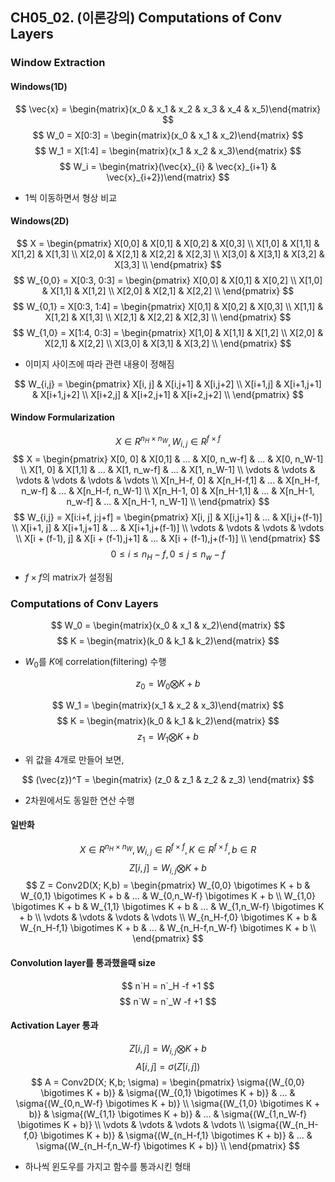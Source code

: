 ## CH05_02. (이론강의) Computations of Conv Layers

### Window Extraction

#### Windows(1D)
$$
\vec{x} = \begin{matrix}(x_0 & x_1 & x_2 & x_3 & x_4 & x_5)\end{matrix}
$$
$$
W_0 = X[0:3] = \begin{matrix}(x_0 & x_1 & x_2)\end{matrix}
$$
$$
W_1 = X[1:4] = \begin{matrix}(x_1 & x_2 & x_3)\end{matrix}
$$
$$
W_i = \begin{matrix}(\vec{x}_{i} & \vec{x}_{i+1} & \vec{x}_{i+2})\end{matrix}
$$

- 1씩 이동하면서 형상 비교

#### Windows(2D)
$$
X = \begin{pmatrix}
X[0,0] & X[0,1] & X[0,2] & X[0,3] \\
X[1,0] & X[1,1] & X[1,2] & X[1,3] \\
X[2,0] & X[2,1] & X[2,2] & X[2,3] \\
X[3,0] & X[3,1] & X[3,2] & X[3,3] \\
\end{pmatrix}
$$
$$
W_{0,0} = X[0:3, 0:3] = \begin{pmatrix}
X[0,0] & X[0,1] & X[0,2] \\
X[1,0] & X[1,1] & X[1,2] \\
X[2,0] & X[2,1] & X[2,2] \\
\end{pmatrix}
$$
$$
W_{0,1} = X[0:3, 1:4] = \begin{pmatrix}
X[0,1] & X[0,2] & X[0,3] \\
X[1,1] & X[1,2] & X[1,3] \\
X[2,1] & X[2,2] & X[2,3] \\
\end{pmatrix}
$$
$$
W_{1,0} = X[1:4, 0:3] = \begin{pmatrix}
X[1,0] & X[1,1] & X[1,2] \\
X[2,0] & X[2,1] & X[2,2] \\
X[3,0] & X[3,1] & X[3,2] \\
\end{pmatrix}
$$
- 이미지 사이즈에 따라 관련 내용이 정해짐

$$
W_{i,j} = \begin{pmatrix}
X[i, j] & X[i,j+1] & X[i,j+2] \\
X[i+1,j] & X[i+1,j+1] & X[i+1,j+2] \\
X[i+2,j] & X[i+2,j+1] & X[i+2,j+2] \\
\end{pmatrix}
$$

#### Window Formularization
$$
X \in R^{n_H \times n_W}, W_{i,j} \in R^{f \times f}
$$
$$
X = \begin{pmatrix}
X[0, 0] & X[0,1] & ... & X[0, n_w-f] & ... & X[0, n_W-1] \\
X[1, 0] & X[1,1] & ... & X[1, n_w-f] & ... & X[1, n_W-1] \\
\vdots & \vdots & \vdots & \vdots & \vdots & \vdots \\
X[n_H-f, 0] & X[n_H-f,1] & ... & X[n_H-f, n_w-f] & ... & X[n_H-f, n_W-1] \\
X[n_H-1, 0] & X[n_H-1,1] & ... & X[n_H-1, n_w-f] & ... & X[n_H-1, n_W-1] \\
\end{pmatrix}
$$
$$
W_{i,j} = X[i:i+f, j:j+f] = \begin{pmatrix}
X[i, j] & X[i,j+1] & ... & X[i,j+(f-1)] \\
X[i+1, j] & X[i+1,j+1] & ... & X[i+1,j+(f-1)] \\
\vdots & \vdots & \vdots & \vdots \\
X[i + (f-1), j] & X[i + (f-1),j+1] & ... & X[i + (f-1),j+(f-1)] \\
\end{pmatrix}
$$
$$
0 \le i \le n_H-f, 0 \le j \le n_w -f
$$
- $f \times f$의 matrix가 설정됨

### Computations of Conv Layers
$$
W_0 = \begin{matrix}(x_0 & x_1 & x_2)\end{matrix}
$$
$$
K = \begin{matrix}(k_0 & k_1 & k_2)\end{matrix}
$$
- $W_0$를 $K$에 correlation(filtering) 수행

$$
z_0 = W_0 \bigotimes K + b
$$

$$
W_1 = \begin{matrix}(x_1 & x_2 & x_3)\end{matrix}
$$
$$
K = \begin{matrix}(k_0 & k_1 & k_2)\end{matrix}
$$
$$
z_1 = W_1 \bigotimes K + b
$$
- 위 값을 4개로 만들어 보면,

$$
(\vec{z})^T = \begin{matrix}
  (z_0 & z_1 & z_2 & z_3)
\end{matrix}
$$

- 2차원에서도 동일한 연산 수행

#### 일반화
$$
X \in R^{n_H \times n_W}, W_{i,j} \in R^{f \times f}, K \in R^{f \times f}, b \in R
$$
$$
Z[i,j] = W_{i,j} \bigotimes K + b
$$
$$
Z = Conv2D(X; K,b) = \begin{pmatrix}
W_{0,0} \bigotimes K + b & W_{0,1} \bigotimes K + b & ... & W_{0,n_W-f} \bigotimes K + b \\
W_{1,0} \bigotimes K + b & W_{1,1} \bigotimes K + b & ... & W_{1,n_W-f} \bigotimes K + b \\
\vdots & \vdots & \vdots & \vdots \\
W_{n_H-f,0} \bigotimes K + b & W_{n_H-f,1} \bigotimes K + b & ... & W_{n_H-f,n_W-f} \bigotimes K + b \\
\end{pmatrix}
$$

#### Convolution layer를 통과했을때 size
$$
n`H = n`_H -f +1
$$
$$
n`W = n`_W -f +1
$$

#### Activation Layer 통과
$$
Z[i,j] = W_{i,j} \bigotimes K + b
$$
$$
A[i,j] = \sigma{(Z[i,j])}
$$
$$
A = Conv2D(X; K,b; \sigma) = \begin{pmatrix}
\sigma{(W_{0,0} \bigotimes K + b)} & \sigma{(W_{0,1} \bigotimes K + b)} & ... & \sigma{(W_{0,n_W-f} \bigotimes K + b)} \\
\sigma{(W_{1,0} \bigotimes K + b)} & \sigma{(W_{1,1} \bigotimes K + b)} & ... & \sigma{(W_{1,n_W-f} \bigotimes K + b)} \\
\vdots & \vdots & \vdots & \vdots \\
\sigma{(W_{n_H-f,0} \bigotimes K + b)} & \sigma{(W_{n_H-f,1} \bigotimes K + b)} & ... & \sigma{(W_{n_H-f,n_W-f} \bigotimes K + b)} \\
\end{pmatrix}
$$
- 하나씩 윈도우를 가지고 함수를 통과시킨 형태
